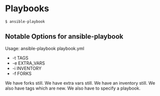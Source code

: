Playbooks
===


```
$ ansible-playbook
```

Notable Options for ansible-playbook
---

Usage: ansible-playbook playbook.yml

* -t TAGS
* -e EXTRA_VARS
* -i INVENTORY
* -f FORKS

We have forks still. We have extra vars still. We have an inventory still. We also have tags which are new. We also have to specify a playbook. 



